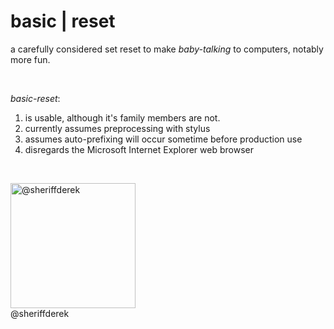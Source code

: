
basic | reset
=============

a carefully considered set reset to make *baby-talking* to computers, notably more fun.

<br />

*basic-reset*:

1. is usable, although it's family members are not.
2. currently assumes preprocessing with stylus
3. assumes auto-prefixing will occur sometime before production use
4. disregards the Microsoft Internet Explorer web browser


<br />

<img src='http://derekthomaswood.com/social/insignia/512.png' alt='@sheriffderek' width='200px' height='200px' /><br />
@sheriffderek
